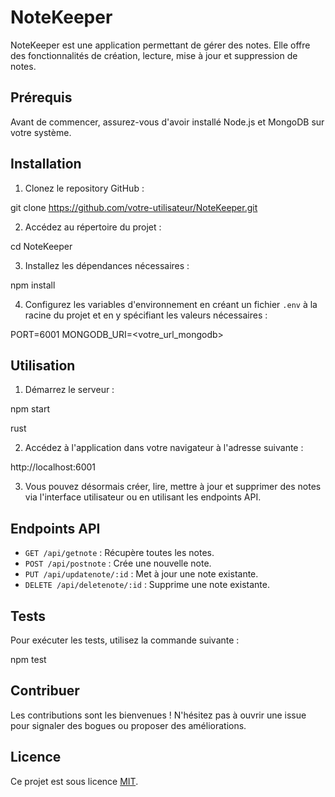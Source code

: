 # NoteKeeper

NoteKeeper est une application permettant de gérer des notes. Elle offre des fonctionnalités de création, lecture, mise à jour et suppression de notes.

## Prérequis

Avant de commencer, assurez-vous d'avoir installé Node.js et MongoDB sur votre système.

## Installation

1. Clonez le repository GitHub :

git clone https://github.com/votre-utilisateur/NoteKeeper.git

2. Accédez au répertoire du projet :

cd NoteKeeper



3. Installez les dépendances nécessaires :

npm install



4. Configurez les variables d'environnement en créant un fichier `.env` à la racine du projet et en y spécifiant les valeurs nécessaires :

PORT=6001
MONGODB_URI=<votre_url_mongodb>



## Utilisation

1. Démarrez le serveur :

npm start

rust


2. Accédez à l'application dans votre navigateur à l'adresse suivante :

http://localhost:6001




3. Vous pouvez désormais créer, lire, mettre à jour et supprimer des notes via l'interface utilisateur ou en utilisant les endpoints API.

## Endpoints API

- `GET /api/getnote` : Récupère toutes les notes.
- `POST /api/postnote` : Crée une nouvelle note.
- `PUT /api/updatenote/:id` : Met à jour une note existante.
- `DELETE /api/deletenote/:id` : Supprime une note existante.

## Tests

Pour exécuter les tests, utilisez la commande suivante :

npm test


## Contribuer

Les contributions sont les bienvenues ! N'hésitez pas à ouvrir une issue pour signaler des bogues ou proposer des améliorations.

## Licence

Ce projet est sous licence [MIT](https://opensource.org/licenses/MIT).
